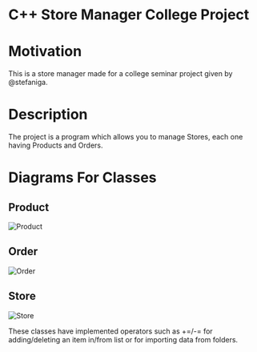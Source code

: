 # C++ Store Manager College Project

# Motivation
This is a store manager made for a college seminar project given by @stefaniga.

# Description
The project is a program which allows you to manage Stores, each one having Products and Orders.

# Diagrams For Classes
## Product
![Product](http://www.plantuml.com/plantuml/png/TP7FIWCn4CRlUOf0BueKF8j2QnNredlm1RB9s0uacP9Ci0KVtX5AYNHo_VRt_PdDgh8ht58qKw7GFDlxd-NIJb2mxjmSuIJ___nEMI4wfMFN4HDaQJdgO1zwoPvxx-nYTcL30Nh99MgPUsLVq8CqJ0Y-Hs_gZhxVyXUjPsfyqg-kxOEzDKQxP-mnHeCNSDXZSOoKZHgs1Nu-8q-EGPB6hOEb5tz834ll8XM4AcaV6LvR3WN2It6fwZpMHwH8MnIZIWmcwApSjHaE69dw2SBylO0wbUc07laeOG5qQZntXClYppvNq1Naq5By1G00)

## Order
![Order](http://www.plantuml.com/plantuml/png/SoWkIImgAStDuV8lIaajKh1Iq0MBk2IMf2A4KlDIK0MIIujBydDJYn0Y1KNvAQN99JwPnIK8mNmG8wIo85KXsX_6jB8ASdLszGppz7DNg5504Wxsy0m808h6mlLhfwUM123CrT3aSW2w1EXO0000)

## Store
![Store](http://www.plantuml.com/plantuml/png/VP71Qi9048RlFaME2QKla9Dfwo4WHaYXz3XcfsPWTrPc9hP27xxQ6k8MzRZV__spkynS3SI6u6UjHS6ip1uP0awdBaPnn62e4zn9T4DdIrARuD53IT033s63qdoi8bUU0hA17DP_PRsghL58UzXulAtTSxIFdstqUtIDE1Hjl4DvxO7p8fN6wbjFNL-5EB3LkaJLQ_BYQqU2RkpyZwiz2cnnTNxVwUOxTcjWf4PTaf2U_Pf_sMMsHHjdN_wjvdS4ISP7iMPSmzCXBxAyFQ9d8KCXAClMGEm53BFlB4qMx4wycCsHtH3y3m00)

These classes have implemented operators such as +=/-= for adding/deleting an item in/from list or for importing data from folders.
